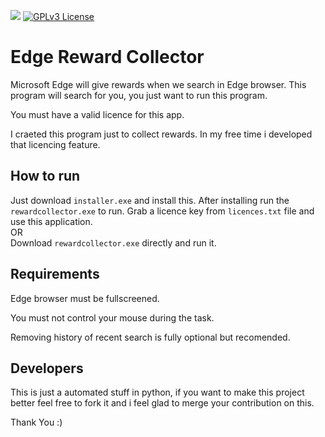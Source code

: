 [![](https://img.shields.io/badge/LinkedIn-0A66C2.svg?style=for-the-badge&logo=LinkedIn&logoColor=white)](https://www.linkedin.com/in/piyush-paul-706a991b8/)
[![GPLv3 License](https://img.shields.io/badge/License-GPL%20v3-yellow.svg)](https://opensource.org/licenses/)
# Edge Reward Collector

Microsoft Edge will give rewards when we search in Edge browser. This program will search for you, you just want to run this program.

You must have a valid licence for this app.

I craeted this program just to collect rewards. In my free time i developed that licencing feature.


## How to run
Just download `installer.exe` and install this. After installing run the `rewardcollector.exe` to run.
Grab a licence key from `licences.txt` file and use this application.
<br>
OR
<br>
Download `rewardcollector.exe` directly and run it.

## Requirements
Edge browser must be fullscreened.

You must not control your mouse during the task.

Removing history of recent search is fully optional but recomended.

## Developers
This is just a automated stuff in python, if you want to make this project better feel free to fork it and i feel glad to merge your contribution on this.

Thank You :)

